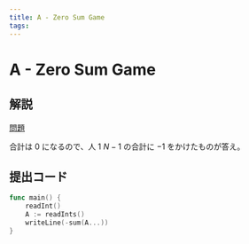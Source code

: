```yaml
---
title: A - Zero Sum Game
tags:
---
```


# A - Zero Sum Game

## 解説

[問題](https://atcoder.jp/contests/abc349/tasks/abc349_a)

合計は $0$ になるので、人 $1 ~ N-1$ の合計に $-1$ をかけたものが答え。

## 提出コード

```go
func main() {
	readInt()
	A := readInts()
	writeLine(-sum(A...))
}
```
